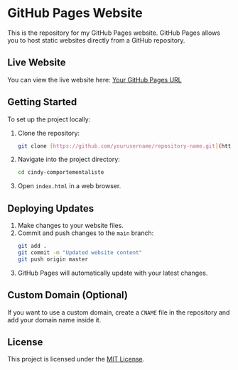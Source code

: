 # GitHub Pages Website

This is the repository for my GitHub Pages website. GitHub Pages allows you to host static websites directly from a GitHub repository.

## Live Website

You can view the live website here: [Your GitHub Pages URL](https://cindy-comportementaliste.github.io/cindy-comportementaliste/html/)

## Getting Started

To set up the project locally:

1. Clone the repository:
   ```sh
   git clone [https://github.com/yourusername/repository-name.git](https://github.com/Frapar-git/cindy-comportementaliste.git)
   ```
2. Navigate into the project directory:
   ```sh
   cd cindy-comportementaliste
   ```
3. Open `index.html` in a web browser.

## Deploying Updates

1. Make changes to your website files.
2. Commit and push changes to the `main` branch:
   ```sh
   git add .
   git commit -m "Updated website content"
   git push origin master
   ```
3. GitHub Pages will automatically update with your latest changes.

## Custom Domain (Optional)

If you want to use a custom domain, create a `CNAME` file in the repository and add your domain name inside it.

## License

This project is licensed under the [MIT License](LICENSE).

